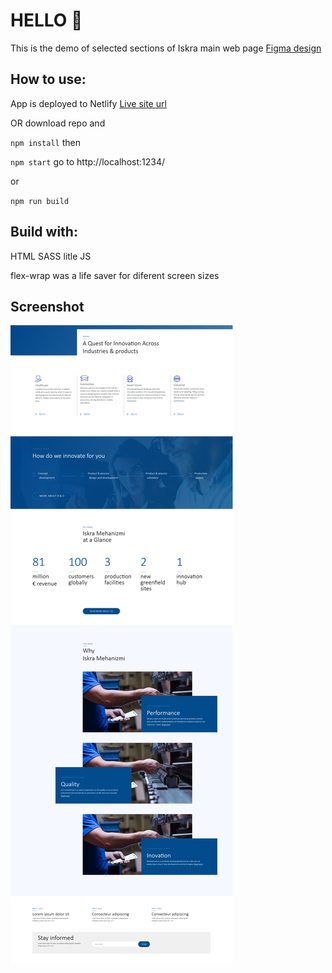 # HELLO 👋

This is the demo of selected sections of Iskra main web page [Figma design](https://www.figma.com/proto/FI7ZI9bO1ClhX2qC23rNJE/IskraMehanizmi?page-id=0%3A1&node-id=41%3A5&viewport=687%2C823%2C0.0205535851418972&scaling=min-zoom)

## How to use:

App is deployed to Netlify [Live site url](https://boris-blagojevic-iskra-demo.netlify.app/)

OR download repo and

`npm install` then

`npm start` go to http://localhost:1234/

or

`npm run build`

## Build with:

HTML
SASS
litle JS

flex-wrap was a life saver for diferent screen sizes

## Screenshot

![Screenshoot of iskra page](./readme-assets/iskraDesktop.png)
